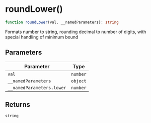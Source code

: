 # roundLower()

```ts
function roundLower(val, __namedParameters): string
```

Formats number to string, rounding decimal to number of digits, with special handling of minimum bound

## Parameters

| Parameter | Type |
| ------ | ------ |
| `val` | `number` |
| `__namedParameters` | `object` |
| `__namedParameters.lower` | `number` |

## Returns

`string`
